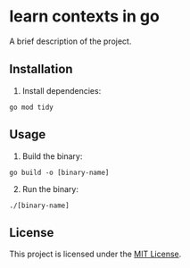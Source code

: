 # learn contexts in go

A brief description of the project.

## Installation

1. Install dependencies:

```
go mod tidy
```

## Usage

1. Build the binary:

```
go build -o [binary-name]
```

2. Run the binary:

```
./[binary-name]
```

## License

This project is licensed under the [MIT License](LICENSE).
